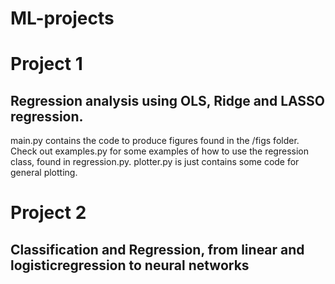 # ML-projects
# Project 1
## Regression analysis using OLS, Ridge and LASSO regression.

main.py contains the code to produce figures found in the /figs folder.
Check out examples.py for some examples of how to use the regression class, found in regression.py.
plotter.py is just contains some code for general plotting.

# Project 2
## Classification and Regression, from linear and logisticregression to neural networks
